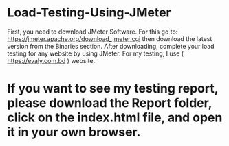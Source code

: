 # Load-Testing-Using-JMeter
First, you need to download JMeter Software. For this go to: https://jmeter.apache.org/download_jmeter.cgi then download the latest version from the Binaries section.
After downloading, complete your load testing for any website by using JMeter. For my testing, I use ( https://evaly.com.bd ) website. 
# If you want to see my testing report, please download the Report folder, click on the index.html file, and open it in your own browser.
